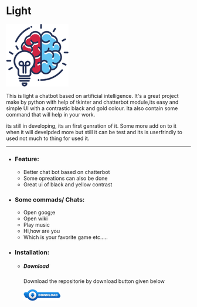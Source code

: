 # Light
[<img src="https://github.com/AniruddhaGawali/light/blob/master/data/img/img.png" width="170">](img.png)

This is light a chatbot based on artificial intelligence. It's a great project make by python with help of tkinter and chatterbot module,its easy and simple UI with a contrastic black and gold colour. Ita also contain some command that will help in your work. 

its still in developing, its an first genration of it. Some more add on to it when it will develpded more but still it can be test and its is userfrindly to used not much to thing for used it.


------------


- ### Feature:
	- Better chat bot based on chatterbot
	- Some opreations can also be done
	- Great ui of black and yellow contrast

- ### Some commads/ Chats:
	- Open goog;e
	- Open wiki
	- Play music
	- Hi,how are you
	- Which is your favorite game
	etc.....
	
- ### Installation:
	- ##### Download 
		 Download the repositorie by download button given below
     
		 [<img src="https://github.com/AniruddhaGawali/light/blob/master/data/img/download.png" width="100">](https://github.com/AniruddhaGawali/light/archive/master.zip)
